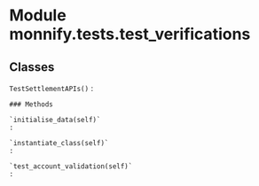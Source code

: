 Module monnify.tests.test_verifications
=======================================

Classes
-------

`TestSettlementAPIs()`
:   

    ### Methods

    `initialise_data(self)`
    :

    `instantiate_class(self)`
    :

    `test_account_validation(self)`
    :